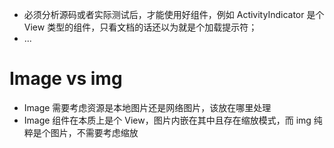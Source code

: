 - 必须分析源码或者实际测试后，才能使用好组件，例如 ActivityIndicator 是个 View 类型的组件，只看文档的话还以为就是个加载提示符；
- ...

# Image vs img

- Image 需要考虑资源是本地图片还是网络图片，该放在哪里处理
- Image 组件在本质上是个 View，图片内嵌在其中且存在缩放模式，而 img 纯粹是个图片，不需要考虑缩放 

